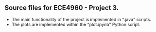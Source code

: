 ## Source files for ECE4960 - Project 3.
- The main functionality of the project is implemented in ".java" scripts.
- The plots are implemented within the "plot.ipynb" Python script.
